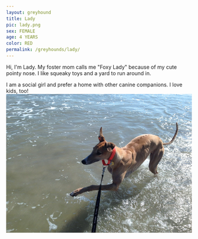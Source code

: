 ```yaml
---
layout: greyhound
title: Lady
pic: lady.png
sex: FEMALE
age: 4 YEARS
color: RED
permalink: /greyhounds/lady/
---
```


Hi, I'm Lady.  My foster mom calls me "Foxy Lady" because of my cute pointy nose.  I like squeaky toys and a yard to run around in.

I am a social girl and prefer a home with other canine companions.  I love kids, too!
![alttext](/img/lady1.png "Lady")
